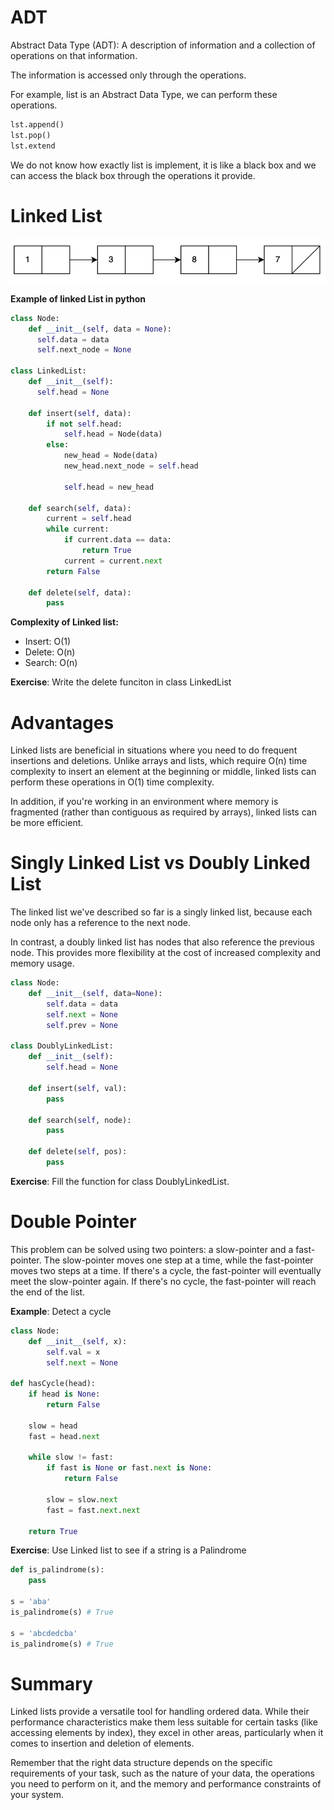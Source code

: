# ADT

Abstract Data Type (ADT): A description of information and a collection of operations on that information.

The information is accessed only through the operations.

For example, list is an Abstract Data Type, we can perform these operations.

```python
lst.append()
lst.pop()
lst.extend
```

We do not know how exactly list is implement, it is like a black box and we can access the black box through the operations it provide.

# Linked List

<img src="./img/0.png" />

**Example of linked List in python**

```python
class Node:
    def __init__(self, data = None):
      self.data = data
      self.next_node = None

class LinkedList:
    def __init__(self):
      self.head = None

    def insert(self, data):
        if not self.head:
            self.head = Node(data)
        else:
            new_head = Node(data)
            new_head.next_node = self.head

            self.head = new_head

    def search(self, data):
        current = self.head
        while current:
            if current.data == data:
                return True
            current = current.next
        return False

    def delete(self, data):
        pass
```

**Complexity of Linked list:**
- Insert: O(1)
- Delete: O(n)
- Search:  O(n)

**Exercise**: Write the delete funciton in class LinkedList


# Advantages

Linked lists are beneficial in situations where you need to do frequent insertions and deletions. Unlike arrays and lists, which require O(n) time complexity to insert an element at the beginning or middle, linked lists can perform these operations in O(1) time complexity.

In addition, if you're working in an environment where memory is fragmented (rather than contiguous as required by arrays), linked lists can be more efficient.

# Singly Linked List vs Doubly Linked List

The linked list we've described so far is a singly linked list, because each node only has a reference to the next node.

In contrast, a doubly linked list has nodes that also reference the previous node. This provides more flexibility at the cost of increased complexity and memory usage.

```python
class Node:
    def __init__(self, data=None):
        self.data = data
        self.next = None
        self.prev = None

class DoublyLinkedList:
    def __init__(self):
        self.head = None

    def insert(self, val):
        pass

    def search(self, node):
        pass

    def delete(self, pos):
        pass
```

**Exercise**: Fill the  function for class DoublyLinkedList.


# Double Pointer
This problem can be solved using two pointers: a slow-pointer and a fast-pointer. The slow-pointer moves one step at a time, while the fast-pointer moves two steps at a time. If there's a cycle, the fast-pointer will eventually meet the slow-pointer again. If there's no cycle, the fast-pointer will reach the end of the list.

**Example**: Detect a cycle

```python
class Node:
    def __init__(self, x):
        self.val = x
        self.next = None

def hasCycle(head):
    if head is None:
        return False

    slow = head
    fast = head.next

    while slow != fast:
        if fast is None or fast.next is None:
            return False

        slow = slow.next
        fast = fast.next.next

    return True
```

**Exercise**: Use Linked list to see if a string is a Palindrome

```python
def is_palindrome(s):
    pass

s = 'aba'
is_palindrome(s) # True

s = 'abcdedcba'
is_palindrome(s) # True
```


# Summary

Linked lists provide a versatile tool for handling ordered data. While their performance characteristics make them less suitable for certain tasks (like accessing elements by index), they excel in other areas, particularly when it comes to insertion and deletion of elements.

Remember that the right data structure depends on the specific requirements of your task, such as the nature of your data, the operations you need to perform on it, and the memory and performance constraints of your system.
